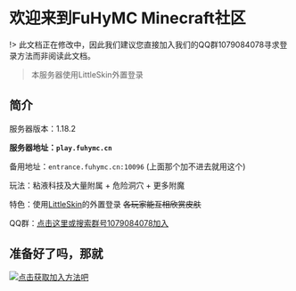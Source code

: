 # 欢迎来到FuHyMC Minecraft社区

!> 此文档正在修改中，因此我们建议您直接加入我们的QQ群1079084078寻求登录方法而非阅读此文档。
> 本服务器使用LittleSkin外置登录

## 简介

服务器版本：1.18.2

**服务器地址：`play.fuhymc.cn`**

备用地址：`entrance.fuhymc.cn:10096` \(上面那个加不进去就用这个\)

玩法：粘液科技及大量附属 + 危险洞穴 + 更多附魔

特色：使用[LittleSkin](https://mcskin.littleservice.cn/)的外置登录 ~~各玩家能互相欣赏皮肤~~

QQ群：[点击这里或搜索群号1079084078加入](https://jq.qq.com/?_wv=1027&k=bw6B6MKN)

## 准备好了吗，那就

[![点击获取加入方法吧](https://cdn.jsdelivr.net/gh/dixiatielu/fuhymc-docs/.gitbook/assets/click-to-join.png)](how-to-join)
